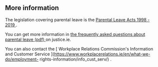 ##  More information

The legislation covering parental leave is the [ Parental Leave Acts 1998 -
2019 ](http://www.irishstatutebook.ie/eli/1998/act/30/enacted/en/html) .

You can get more information in [ the frequently asked questions about
parental leave (pdf)
](https://assets.gov.ie/47568/2dab8c2269ef413185c448b96a8cbf83.pdf) on
justice.ie.

You can also contact the [ Workplace Relations Commission's Information and
Customer Service ](https://www.workplacerelations.ie/en/what-we-do/employment-
rights-information/info_cust_serv/) .
